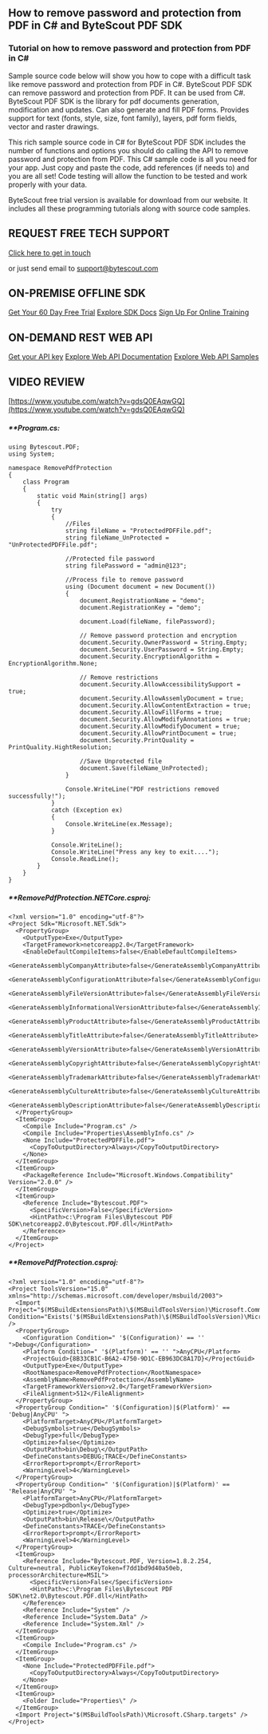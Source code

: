 ## How to remove password and protection from PDF in C# and ByteScout PDF SDK

### Tutorial on how to remove password and protection from PDF in C#

Sample source code below will show you how to cope with a difficult task like remove password and protection from PDF in C#. ByteScout PDF SDK can remove password and protection from PDF. It can be used from C#. ByteScout PDF SDK is the library for pdf documents generation, modification and updates. Can also generate and fill PDF forms. Provides support for text (fonts, style, size, font family), layers, pdf form fields, vector and raster drawings.

This rich sample source code in C# for ByteScout PDF SDK includes the number of functions and options you should do calling the API to remove password and protection from PDF. This C# sample code is all you need for your app. Just copy and paste the code, add references (if needs to) and you are all set! Code testing will allow the function to be tested and work properly with your data.

ByteScout free trial version is available for download from our website. It includes all these programming tutorials along with source code samples.

## REQUEST FREE TECH SUPPORT

[Click here to get in touch](https://bytescout.zendesk.com/hc/en-us/requests/new?subject=ByteScout%20PDF%20SDK%20Question)

or just send email to [support@bytescout.com](mailto:support@bytescout.com?subject=ByteScout%20PDF%20SDK%20Question) 

## ON-PREMISE OFFLINE SDK 

[Get Your 60 Day Free Trial](https://bytescout.com/download/web-installer?utm_source=github-readme)
[Explore SDK Docs](https://bytescout.com/documentation/index.html?utm_source=github-readme)
[Sign Up For Online Training](https://academy.bytescout.com/)


## ON-DEMAND REST WEB API

[Get your API key](https://pdf.co/documentation/api?utm_source=github-readme)
[Explore Web API Documentation](https://pdf.co/documentation/api?utm_source=github-readme)
[Explore Web API Samples](https://github.com/bytescout/ByteScout-SDK-SourceCode/tree/master/PDF.co%20Web%20API)

## VIDEO REVIEW

[https://www.youtube.com/watch?v=gdsQ0EAqwGQ](https://www.youtube.com/watch?v=gdsQ0EAqwGQ)




<!-- code block begin -->

##### ****Program.cs:**
    
```
using Bytescout.PDF;
using System;

namespace RemovePdfProtection
{
    class Program
    {
        static void Main(string[] args)
        {
            try
            {
                //Files
                string fileName = "ProtectedPDFFile.pdf";
                string fileName_UnProtected = "UnProtectedPDFFile.pdf";

                //Protected file password
                string filePassword = "admin@123";

                //Process file to remove password
                using (Document document = new Document())
                {
                    document.RegistrationName = "demo";
                    document.RegistrationKey = "demo";

                    document.Load(fileName, filePassword);

                    // Remove password protection and encryption
                    document.Security.OwnerPassword = String.Empty;
                    document.Security.UserPassword = String.Empty;
                    document.Security.EncryptionAlgorithm = EncryptionAlgorithm.None;

                    // Remove restrictions
                    document.Security.AllowAccessibilitySupport = true;
                    document.Security.AllowAssemlyDocument = true;
                    document.Security.AllowContentExtraction = true;
                    document.Security.AllowFillForms = true;
                    document.Security.AllowModifyAnnotations = true;
                    document.Security.AllowModifyDocument = true;
                    document.Security.AllowPrintDocument = true;
                    document.Security.PrintQuality = PrintQuality.HightResolution;

                    //Save Unprotected file
                    document.Save(fileName_UnProtected);
                }

                Console.WriteLine("PDF restrictions removed successfully!");
            }
            catch (Exception ex)
            {
                Console.WriteLine(ex.Message);
            }

            Console.WriteLine();
            Console.WriteLine("Press any key to exit....");
            Console.ReadLine();
        }
    }
}
```

<!-- code block end -->    

<!-- code block begin -->

##### ****RemovePdfProtection.NETCore.csproj:**
    
```
<?xml version="1.0" encoding="utf-8"?>
<Project Sdk="Microsoft.NET.Sdk">
  <PropertyGroup>
    <OutputType>Exe</OutputType>
    <TargetFramework>netcoreapp2.0</TargetFramework>
    <EnableDefaultCompileItems>false</EnableDefaultCompileItems>
    <GenerateAssemblyCompanyAttribute>false</GenerateAssemblyCompanyAttribute>
    <GenerateAssemblyConfigurationAttribute>false</GenerateAssemblyConfigurationAttribute>
    <GenerateAssemblyFileVersionAttribute>false</GenerateAssemblyFileVersionAttribute>
    <GenerateAssemblyInformationalVersionAttribute>false</GenerateAssemblyInformationalVersionAttribute>
    <GenerateAssemblyProductAttribute>false</GenerateAssemblyProductAttribute>
    <GenerateAssemblyTitleAttribute>false</GenerateAssemblyTitleAttribute>
    <GenerateAssemblyVersionAttribute>false</GenerateAssemblyVersionAttribute>
    <GenerateAssemblyCopyrightAttribute>false</GenerateAssemblyCopyrightAttribute>
    <GenerateAssemblyTrademarkAttribute>false</GenerateAssemblyTrademarkAttribute>
    <GenerateAssemblyCultureAttribute>false</GenerateAssemblyCultureAttribute>
    <GenerateAssemblyDescriptionAttribute>false</GenerateAssemblyDescriptionAttribute>
  </PropertyGroup>
  <ItemGroup>
    <Compile Include="Program.cs" />
    <Compile Include="Properties\AssemblyInfo.cs" />
    <None Include="ProtectedPDFFile.pdf">
      <CopyToOutputDirectory>Always</CopyToOutputDirectory>
    </None>
  </ItemGroup>
  <ItemGroup>
    <PackageReference Include="Microsoft.Windows.Compatibility" Version="2.0.0" />
  </ItemGroup>
  <ItemGroup>
    <Reference Include="Bytescout.PDF">
      <SpecificVersion>False</SpecificVersion>
      <HintPath>c:\Program Files\Bytescout PDF SDK\netcoreapp2.0\Bytescout.PDF.dll</HintPath>
    </Reference>
  </ItemGroup>
</Project>
```

<!-- code block end -->    

<!-- code block begin -->

##### ****RemovePdfProtection.csproj:**
    
```
<?xml version="1.0" encoding="utf-8"?>
<Project ToolsVersion="15.0" xmlns="http://schemas.microsoft.com/developer/msbuild/2003">
  <Import Project="$(MSBuildExtensionsPath)\$(MSBuildToolsVersion)\Microsoft.Common.props" Condition="Exists('$(MSBuildExtensionsPath)\$(MSBuildToolsVersion)\Microsoft.Common.props')" />
  <PropertyGroup>
    <Configuration Condition=" '$(Configuration)' == '' ">Debug</Configuration>
    <Platform Condition=" '$(Platform)' == '' ">AnyCPU</Platform>
    <ProjectGuid>{8B33CB1C-B6A2-4750-9D1C-EB963DC8A17D}</ProjectGuid>
    <OutputType>Exe</OutputType>
    <RootNamespace>RemovePdfProtection</RootNamespace>
    <AssemblyName>RemovePdfProtection</AssemblyName>
    <TargetFrameworkVersion>v2.0</TargetFrameworkVersion>
    <FileAlignment>512</FileAlignment>
  </PropertyGroup>
  <PropertyGroup Condition=" '$(Configuration)|$(Platform)' == 'Debug|AnyCPU' ">
    <PlatformTarget>AnyCPU</PlatformTarget>
    <DebugSymbols>true</DebugSymbols>
    <DebugType>full</DebugType>
    <Optimize>false</Optimize>
    <OutputPath>bin\Debug\</OutputPath>
    <DefineConstants>DEBUG;TRACE</DefineConstants>
    <ErrorReport>prompt</ErrorReport>
    <WarningLevel>4</WarningLevel>
  </PropertyGroup>
  <PropertyGroup Condition=" '$(Configuration)|$(Platform)' == 'Release|AnyCPU' ">
    <PlatformTarget>AnyCPU</PlatformTarget>
    <DebugType>pdbonly</DebugType>
    <Optimize>true</Optimize>
    <OutputPath>bin\Release\</OutputPath>
    <DefineConstants>TRACE</DefineConstants>
    <ErrorReport>prompt</ErrorReport>
    <WarningLevel>4</WarningLevel>
  </PropertyGroup>
  <ItemGroup>
    <Reference Include="Bytescout.PDF, Version=1.8.2.254, Culture=neutral, PublicKeyToken=f7dd1bd9d40a50eb, processorArchitecture=MSIL">
      <SpecificVersion>False</SpecificVersion>
      <HintPath>c:\Program Files\Bytescout PDF SDK\net2.0\Bytescout.PDF.dll</HintPath>
    </Reference>
    <Reference Include="System" />
    <Reference Include="System.Data" />
    <Reference Include="System.Xml" />
  </ItemGroup>
  <ItemGroup>
    <Compile Include="Program.cs" />
  </ItemGroup>
  <ItemGroup>
    <None Include="ProtectedPDFFile.pdf">
      <CopyToOutputDirectory>Always</CopyToOutputDirectory>
    </None>
  </ItemGroup>
  <ItemGroup>
    <Folder Include="Properties\" />
  </ItemGroup>
  <Import Project="$(MSBuildToolsPath)\Microsoft.CSharp.targets" />
</Project>
```

<!-- code block end -->